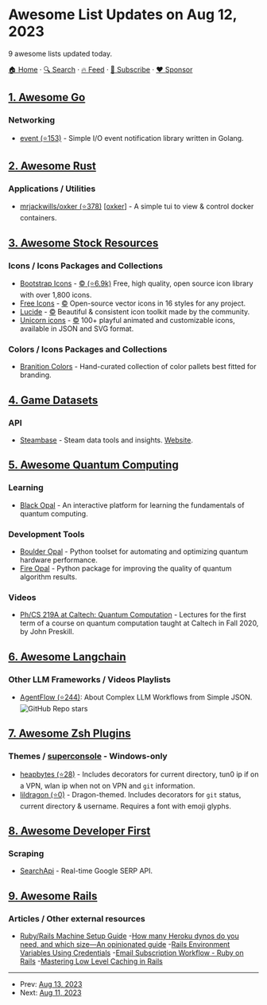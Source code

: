 # Awesome List Updates on Aug 12, 2023

9 awesome lists updated today.

[🏠 Home](/README.md) · [🔍 Search](https://www.trackawesomelist.com/search/) · [🔥 Feed](https://www.trackawesomelist.com/rss.xml) · [📮 Subscribe](https://trackawesomelist.us17.list-manage.com/subscribe?u=d2f0117aa829c83a63ec63c2f&id=36a103854c) · [❤️  Sponsor](https://github.com/sponsors/theowenyoung)



## [1. Awesome Go](/content/avelino/awesome-go/README.md)

### Networking

*   [event (⭐153)](https://github.com/cheng-zhongliang/event) - Simple I/O event notification library written in Golang.

## [2. Awesome Rust](/content/rust-unofficial/awesome-rust/README.md)

### Applications / Utilities

*   [mrjackwills/oxker (⭐378)](https://github.com/mrjackwills/oxker) \[[oxker](https://crates.io/crates/oxker)] - A simple tui to view & control docker containers.

## [3. Awesome Stock Resources](/content/neutraltone/awesome-stock-resources/README.md)

### Icons / Icons Packages and Collections

*   [Bootstrap Icons](https://icons.getbootstrap.com/) - [:copyright: (⭐6.9k)](https://github.com/twbs/icons/blob/main/LICENSE.md) Free, high quality, open source icon library with over 1,800 icons.
*   [Free Icons](https://icons.download/) - [:copyright:](https://icons.download/license) Open-source vector icons in 16 styles for any project.
*   [Lucide](https://lucide.dev/) - [:copyright:](https://lucide.dev/license) Beautiful & consistent icon toolkit made by the community.
*   [Unicorn icons](https://unicornicons.com/) - [:copyright:](https://unicornicons.com/license) 100+ playful animated and customizable icons, available in JSON and SVG format.

### Colors / Icons Packages and Collections

*   [Branition Colors](https://branition.com/colors) - Hand-curated collection of color pallets best fitted for branding.

## [4. Game Datasets](/content/leomaurodesenv/game-datasets/README.md)

### API

*   [Steambase](https://github.com/Steambase) - Steam data tools and insights. [Website](https://steambase.io/).

## [5. Awesome Quantum Computing](/content/desireevl/awesome-quantum-computing/README.md)

### Learning

*   [Black Opal](https://q-ctrl.com/black-opal) - An interactive platform for learning the fundamentals of quantum computing.

### Development Tools

*   [Boulder Opal](https://q-ctrl.com/boulder-opal) - Python toolset for automating and optimizing quantum hardware performance.
*   [Fire Opal](https://q-ctrl.com/fire-opal) - Python package for improving the quality of quantum algorithm results.

### Videos

*   [Ph/CS 219A at Caltech: Quantum Computation](https://www.youtube.com/playlist?list=PL0ojjrEqIyPy-1RRD8cTD_lF1hflo89Iu) - Lectures for the first term of a course on quantum computation taught at Caltech in Fall 2020, by John Preskill.

## [6. Awesome Langchain](/content/kyrolabs/awesome-langchain/README.md)

### Other LLM Frameworks / Videos Playlists

*   [AgentFlow (⭐244)](https://github.com/simonmesmith/agentflow): About Complex LLM Workflows from Simple JSON. ![GitHub Repo stars](https://img.shields.io/github/stars/simonmesmith/agentflow?style=social)

## [7. Awesome Zsh Plugins](/content/unixorn/awesome-zsh-plugins/README.md)

### Themes / [superconsole](https://github.com/alexchmykhalo/superconsole) - Windows-only

*   [heapbytes (⭐28)](https://github.com/heapbytes/heapbytes-zsh) - Includes decorators for current directory, tun0 ip if on a VPN, wlan ip when not on VPN and `git` information.
*   [lildragon (⭐0)](https://github.com/skippyr/lildragon) - Dragon-themed. Includes decorators for `git` status, current directory & username. Requires a font with emoji glyphs.

## [8. Awesome Developer First](/content/agamm/awesome-developer-first/README.md)

### Scraping

*   [SearchApi](https://www.searchapi.io/) - Real-time Google SERP API.

## [9. Awesome Rails](/content/gramantin/awesome-rails/README.md)

### Articles / Other external resources

*   [Ruby/Rails Machine Setup Guide](https://dev.to/hasanadeem/ruby-rails-machine-setup-guide-3l5a)
    -[How many Heroku dynos do you need, and which size—An opinionated guide](https://dev.to/adamlogic/how-many-heroku-dynos-do-you-need-and-which-size-an-opinionated-guide-4fec)
    -[Rails Environment Variables Using Credentials](https://dev.to/dalezak/rails-environment-variables-using-credentials-mh7)
    -[Email Subscription Workflow - Ruby on Rails](https://dev.to/justalever/email-subscription-workflow-ruby-on-rails-406n)
    -[Mastering Low Level Caching in Rails](https://dev.to/honeybadger/mastering-low-level-caching-in-rails-15ce)

---

- Prev: [Aug 13, 2023](/content/2023/08/13/README.md)
- Next: [Aug 11, 2023](/content/2023/08/11/README.md)